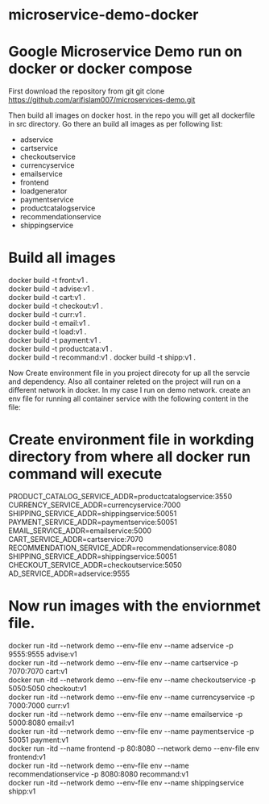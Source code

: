 # microservice-demo-docker
# Google Microservice Demo run on docker or docker compose
First download the repository from git 
git clone https://github.com/arifislam007/microservices-demo.git

Then build all images on docker host. in the repo you will get all dockerfile in src directory. Go there an build all images as per following list:
- adservice
- cartservice
- checkoutservice
- currencyservice
- emailservice
- frontend
- loadgenerator
- paymentservice
- productcatalogservice
- recommendationservice
- shippingservice

# Build all images </br>
docker build -t front:v1 . </br>
docker build -t advise:v1 . </br>
docker build -t cart:v1 . </br>
docker build -t checkout:v1 . </br>
docker build -t curr:v1 . </br>
docker build -t email:v1 . </br>
docker build -t load:v1 . </br>
docker build -t payment:v1 . </br>
docker build -t productcata:v1 . </br>
docker build -t recommand:v1 .
docker build -t shipp:v1 .


Now Create environment file in you project direcoty for up all the servcie and dependency. Also all container releted on the project will run on a different network in docker. In my case I run on demo network. 
create an env file for running all container service with the following content in the file:
# Create environment file in workding directory from where all docker run command will execute
PRODUCT_CATALOG_SERVICE_ADDR=productcatalogservice:3550 </br>
CURRENCY_SERVICE_ADDR=currencyservice:7000 </br>
SHIPPING_SERVICE_ADDR=shippingservice:50051 </br>
PAYMENT_SERVICE_ADDR=paymentservice:50051 </br>
EMAIL_SERVICE_ADDR=emailservice:5000 </br>
CART_SERVICE_ADDR=cartservice:7070 </br>
RECOMMENDATION_SERVICE_ADDR=recommendationservice:8080 </br>
SHIPPING_SERVICE_ADDR=shippingservice:50051 </br>
CHECKOUT_SERVICE_ADDR=checkoutservice:5050 </br>
AD_SERVICE_ADDR=adservice:9555 </br>

# Now run images with the enviornmet file.

docker run -itd --network demo --env-file env --name adservice -p 9555:9555 advise:v1 </br>
docker run -itd --network demo --env-file env --name cartservice -p 7070:7070 cart:v1 </br>
docker run -itd --network demo --env-file env --name checkoutservice -p 5050:5050 checkout:v1 </br>
docker run -itd --network demo --env-file env --name currencyservice -p 7000:7000 curr:v1 </br>
docker run -itd --network demo --env-file env --name emailservice -p 5000:8080 email:v1 </br>
docker run -itd --network demo --env-file env --name paymentservice -p 50051 payment:v1 </br>
docker run -itd --name frontend -p 80:8080 --network demo --env-file env frontend:v1 </br>
docker run -itd --network demo --env-file env --name recommendationservice -p 8080:8080 recommand:v1 </br>
docker run -itd --network demo --env-file env --name shippingservice shipp:v1 </br>

